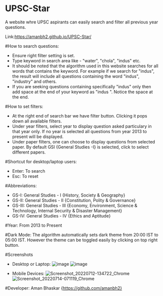 # UPSC-Star

A website whre UPSC aspirants can easily search and filter all previous year questions.

Link:https://amanbh2.github.io/UPSC-Star/

#How to search questions:
+ Ensure right filter setting is set.
+ Type keyword in search area like - "water", "chola", "indus" etc.
+ It should be noted that the algorithm used in this website searches for all words that contains the keyword. For example if we search for "indus", the result will include all questions containing the word "indus", "industry" and others.
+ If you are seeking questions containing specifically "indus" only then add space at the end of your keyword as "indus ". Notice the space at the end.

#How to set filters:
+ At the right end of search bar we have filter button. Clicking it pops down all available filters.
+ Under year filters, select year to display question asked particulary in that year only. If no year is selected all questions from year 2013 to present will be displayed.
+ Under paper filters, one can choose to display questions from selected paper. By default GSI {General Studies -I} is selected, click to select different papers.

#Shortcut for desktop/laptop users:
+ Enter: To search
+ Esc: To reset

#Abbreviations:
+ GS-I: General Studies - I {History, Society & Geography}
+ GS-II: General Studies - II {Constitution, Polity & Governance}
+ GS-III: General Studies - III {Economy, Environment, Science & Technology, Internal Security & Disaster Management}
+ GS-IV: General Studies - IV {Ethics and Aptitude}

#Year: From 2013 to Present

#Dark Mode: The algorithm automatically sets dark theme from 20:00 IST to 05:00 IST. However the theme can be toggled easily by clicking on top right button.

#Screenshots
+ Desktop or Laptop:
![image](https://user-images.githubusercontent.com/69214242/179416307-aba6c497-d1bc-4cfc-95a5-0d533b3483a3.png)
![image](https://user-images.githubusercontent.com/69214242/179416323-97cba958-722f-497d-b384-a644be3460f9.png)

+ Mobile Devices:
![Screenshot_20220712-134722_Chrome](https://user-images.githubusercontent.com/69214242/179416385-273564d2-015a-4037-ac5a-14b67ba51b0e.jpg)
![Screenshot_20220714-071119_Chrome](https://user-images.githubusercontent.com/69214242/179416387-618154cc-619c-4274-b69e-d759ba24860f.jpg)



#Developer: Aman Bhaskar {https://github.com/amanbh2}
